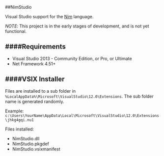 ##NimStudio

Visual Studio support for the [Nim](https://github.com/Araq/Nim) language.

*NOTE*: This project is in the early stages of development, and is not yet functional.

####Requirements 
---
- Visual Studio 2013 - Community Edition, or Pro, or Ultimate
- Net Framework 4.51+

####VSIX Installer
----
Files are installed to a sub folder in `%LocalAppData%\Microsoft\VisualStudio\12.0\Extensions`. The sub folder name is generated randomly.

Example: `c:\Users\YourName\AppData\Local\Microsoft\VisualStudio\12.0\Extensions\jhkg4gqi.nu1`

Files installed:
* NimStudio.dll
* NimStudio.pkgdef
* NimStudio.vsixmanifest
